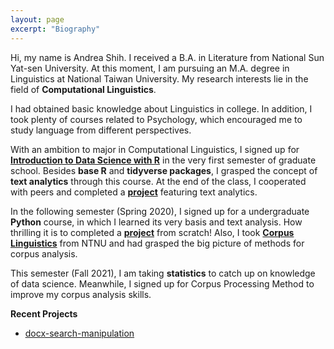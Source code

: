 ```yaml
---
layout: page
excerpt: "Biography"
---
```


<p>Hi, my name is Andrea Shih. I received a B.A. in Literature from National Sun Yat-sen University. At this moment, I am pursuing an M.A. degree in Linguistics at National Taiwan University. My research interests lie in the field of <strong>Computational Linguistics</strong>.</p>

<p>I had obtained basic knowledge about Linguistics in college. In addition, I took plenty of courses related to Psychology, which encouraged me to study language from different perspectives. </p>

With an ambition to major in Computational Linguistics, I signed up for <strong><a href="https://rlads2019.github.io/">Introduction to Data Science with R</a></strong> in the very first semester of graduate school. Besides <strong>base R</strong> and <strong>tidyverse packages</strong>, I grasped the concept of <strong>text analytics</strong> through this course. At the end of the class, I cooperated with peers and completed a <strong><a href="https://github.com/rlads2019/project-andreaseki">project</a></strong> featuring text analytics. 

In the following semester (Spring 2020), I signed up for a undergraduate **Python** course, in which I learned its very basis and text analysis. How thrilling it is to completed a <strong><a href="https://github.com/andreashih/docx-search-manipulation">project</a></strong> from scratch! Also, I took [**Corpus Linguistics**](https://alvinntnu.github.io/NTNU_ENC2036/) from NTNU and had grasped the big picture of methods for corpus analysis.  

This semester (Fall 2021), I am taking **statistics** to catch up on knowledge of data science. Meanwhile, I signed up for Corpus Processing Method to improve my corpus analysis skills.


**Recent Projects**
- <a href="https://github.com/andreashih/docx-search-manipulation"><u>docx-search-manipulation</u></a>